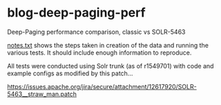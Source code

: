 blog-deep-paging-perf
=====================

Deep-Paging performance comparison, classic vs SOLR-5463

[notes.txt](notes.txt) shows the steps taken in creation of the data and running the various tests.  It should include enough information to reproduce.

All tests were conducted using Solr trunk (as of r1549701) with code and example configs as modified by this patch...

https://issues.apache.org/jira/secure/attachment/12617920/SOLR-5463__straw_man.patch
